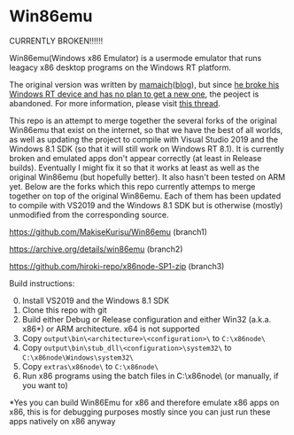 Win86emu
========
CURRENTLY BROKEN!!!!!!

Win86emu(Windows x86 Emulator) is a usermode emulator that runs leagacy x86 desktop programs on the Windows RT platform.

The original version was written by [mamaich](http://forum.xda-developers.com/member.php?u=224595)([blog](http://mamaich-eng.blogspot.ru/)), but since [he broke his Windows RT device and has no plan to get a new one](http://forum.xda-developers.com/showpost.php?p=49948525&postcount=392), the peoject is abandoned. For more information, please visit [this thread](http://forum.xda-developers.com/showthread.php?t=2095934).

This repo is an attempt to merge together the several forks of the original Win86emu that exist on the internet, so that we have the best of all worlds, as well as updating the project to compile with Visual Studio 2019 and the Windows 8.1 SDK (so that it will still work on Windows RT 8.1). It is currently broken and emulated apps don't appear correctly (at least in Release builds). Eventually I might fix it so that it works at least as well as the original Win86emu (but hopefully better). It also hasn't been tested on ARM yet. Below are the forks which this repo currently attemps to merge together on top of the original Win86emu. Each of them has been updated to compile with VS2019 and the Windows 8.1 SDK but is otherwise (mostly) unmodified from the corresponding source. 

https://github.com/MakiseKurisu/Win86emu (branch1)

https://archive.org/details/win86emu (branch2)

https://github.com/hiroki-repo/x86node-SP1-zip (branch3)

Build instructions:

0. Install VS2019 and the Windows 8.1 SDK
1. Clone this repo with git
2. Build either Debug or Release configuration and either Win32 (a.k.a. x86*) or ARM architecture. x64 is not supported
3. Copy `output\bin\<architecture>\<configuration>\` to `C:\x86node\`
4. Copy `output\bin\stub_dll\<configuration>\system32\` to `C:\x86node\Windows\system32\`
5. Copy `extras\x86node\` to `C:\x86node\`
6. Run x86 programs using the batch files in C:\x86node\ (or manually, if you want to)

*Yes you can build Win86Emu for x86 and therefore emulate x86 apps on x86, this is for debugging purposes mostly since you can just run these apps natively on x86 anyway
